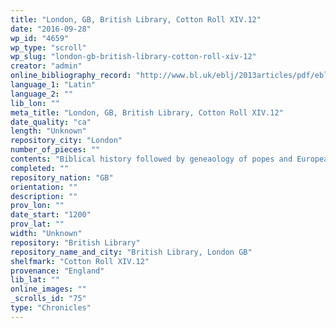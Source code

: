 ```yaml
---
title: "London, GB, British Library, Cotton Roll XIV.12"
date: "2016-09-28"
wp_id: "4659"
wp_type: "scroll"
wp_slug: "london-gb-british-library-cotton-roll-xiv-12"
creator: "admin"
online_bibliography_record: "http://www.bl.uk/eblj/2013articles/pdf/ebljarticle132013.pdf"
language_1: "Latin"
language_2: ""
lib_lon: ""
meta_title: "London, GB, British Library, Cotton Roll XIV.12"
date_quality: "ca"
length: "Unknown"
repository_city: "London"
number_of_pieces: ""
contents: "Biblical history followed by geneaology of popes and European rulers, preceded by two diagrams, one of which is the Septenarium Pictum."
completed: ""
repository_nation: "GB"
orientation: ""
description: ""
prov_lon: ""
date_start: "1200"
prov_lat: ""
width: "Unknown"
repository: "British Library"
repository_name_and_city: "British Library, London GB"
shelfmark: "Cotton Roll XIV.12"
provenance: "England"
lib_lat: ""
online_images: ""
_scrolls_id: "75"
type: "Chronicles"
---
```



